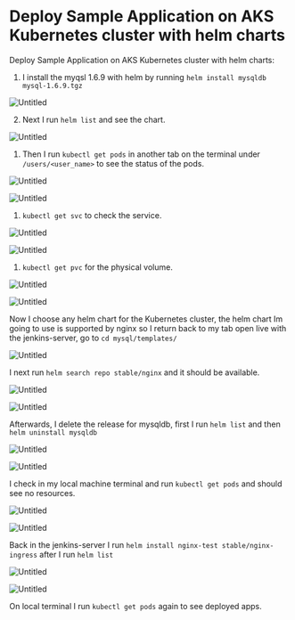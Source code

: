 # Deploy Sample Application on AKS Kubernetes cluster with helm charts

Deploy Sample Application on AKS Kubernetes cluster with helm charts:

1. I install the myqsl 1.6.9 with helm by running `helm install mysqldb mysql-1.6.9.tgz`

![Untitled](https://user-images.githubusercontent.com/42151912/210176505-bff7c81c-dd5a-4c1b-a473-8df17087289f.png)

2. Next I run `helm list` and see the chart.

![Untitled](https://s3-us-west-2.amazonaws.com/secure.notion-static.com/9886de7b-a687-4d1d-9492-054dea995e4a/Untitled.png)

1. Then I run `kubectl get pods` in another tab on the terminal under `/users/<user_name>` to see the status of the pods. 

![Untitled](https://s3-us-west-2.amazonaws.com/secure.notion-static.com/79722b08-971e-4f1e-9e8e-4c75142f77f1/Untitled.png)

![Untitled](https://s3-us-west-2.amazonaws.com/secure.notion-static.com/074ba634-e61d-4781-a718-4cc8113d9270/Untitled.png)

1. `kubectl get svc` to check the service.

![Untitled](https://s3-us-west-2.amazonaws.com/secure.notion-static.com/6325fc25-d8e9-41e7-8482-888ce8a8f754/Untitled.png)

![Untitled](https://s3-us-west-2.amazonaws.com/secure.notion-static.com/5ec77a69-93a9-4428-9346-1ec09341c046/Untitled.png)

1. `kubectl get pvc` for the physical volume. 

![Untitled](https://s3-us-west-2.amazonaws.com/secure.notion-static.com/24415fce-452f-4383-a2c8-79a6ce09c737/Untitled.png)

![Untitled](https://s3-us-west-2.amazonaws.com/secure.notion-static.com/6b43ba21-f72d-4d28-bd3d-29d00ef84037/Untitled.png)

Now I choose any helm chart for the Kubernetes cluster, the helm chart Im going to use is supported by nginx so I return back to my tab open live with the jenkins-server, go to `cd mysql/templates/`

![Untitled](https://s3-us-west-2.amazonaws.com/secure.notion-static.com/3d039d91-86e5-484f-bbc8-856136a83bf8/Untitled.png)

I next run `helm search repo stable/nginx` and it should be available.

![Untitled](https://s3-us-west-2.amazonaws.com/secure.notion-static.com/03f54d1e-4d38-4b04-9621-81a85b16d785/Untitled.png)

![Untitled](https://s3-us-west-2.amazonaws.com/secure.notion-static.com/63293914-b5d5-4a07-8fd2-d8399994789f/Untitled.png)

Afterwards, I delete the release for mysqldb, first I run `helm list` and then `helm uninstall mysqldb` 

![Untitled](https://s3-us-west-2.amazonaws.com/secure.notion-static.com/20fdbe3a-8e7a-460b-884e-d6dc0b3dcb94/Untitled.png)

![Untitled](https://s3-us-west-2.amazonaws.com/secure.notion-static.com/0263f939-cba5-41f3-8526-51467b67bede/Untitled.png)

I check in my local machine terminal and run `kubectl get pods` and should see no resources. 

![Untitled](https://s3-us-west-2.amazonaws.com/secure.notion-static.com/411c552c-6a56-4eb6-a15b-5037012a9a3d/Untitled.png)

![Untitled](https://s3-us-west-2.amazonaws.com/secure.notion-static.com/5eaa0767-f9ba-4f1b-b232-86918e8c9834/Untitled.png)

Back in the jenkins-server I run `helm install nginx-test stable/nginx-ingress` after I run `helm list` 

![Untitled](https://s3-us-west-2.amazonaws.com/secure.notion-static.com/07dee1a1-9455-41b6-9eba-64d95b4febc4/Untitled.png)

![Untitled](https://s3-us-west-2.amazonaws.com/secure.notion-static.com/141fbd7c-db7a-410f-a79f-0568249bfff1/Untitled.png)

On local terminal I run `kubectl get pods` again to see deployed apps.
